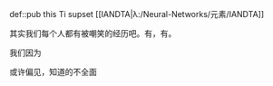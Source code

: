 def::pub this Ti supset [[IANDTA|λ:/Neural-Networks/元素/IANDTA]]

其实我们每个人都有被嘲笑的经历吧。有，有。

我们因为

或许偏见，知道的不全面